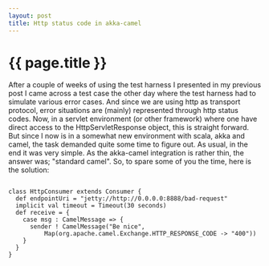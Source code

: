 ```yaml
---
layout: post
title: Http status code in akka-camel
---
```


{{ page.title }}
================
After a couple of weeks of using the test harness I presented in my previous post I came across a test case the other day where the test harness had to simulate various error cases. And since we are using http as transport protocol, error situations are (mainly) represented through http status codes.
Now, in a servlet environment (or other framework) where one have direct access to the HttpServletResponse object, this is straight forward. But since I now is in a somewhat new environment with scala, akka and camel, the task demanded quite some time to figure out. As usual, in the end it was very simple. As the akka-camel integration is rather thin, the answer was; "standard camel". So, to spare some of you the time, here is the solution:
<pre class="terminal">
<code>
class HttpConsumer extends Consumer {
  def endpointUri = &quot;jetty://http://0.0.0.0:8888/bad-request&quot;
  implicit val timeout = Timeout(30 seconds)
  def receive = {
    case msg : CamelMessage =&gt; {
      sender ! CamelMessage(&quot;Be nice&quot;, 
          Map(org.apache.camel.Exchange.HTTP_RESPONSE_CODE -> "400"))
    }
  }
}

</code>
</pre>
